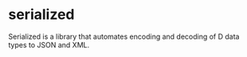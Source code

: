# serialized
Serialized is a library that automates encoding and decoding of D data types to JSON and XML.
